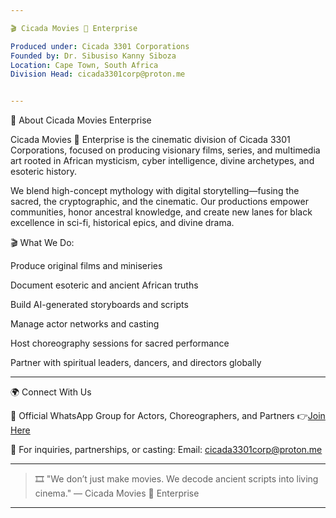 ```yaml
---

🎬 Cicada Movies 🎥 Enterprise

Produced under: Cicada 3301 Corporations
Founded by: Dr. Sibusiso Kanny Siboza
Location: Cape Town, South Africa
Division Head: cicada3301corp@proton.me


---
```


🎥 About Cicada Movies Enterprise

Cicada Movies 🎥 Enterprise is the cinematic division of Cicada 3301 Corporations, focused on producing visionary films, series, and multimedia art rooted in African mysticism, cyber intelligence, divine archetypes, and esoteric history.

We blend high-concept mythology with digital storytelling—fusing the sacred, the cryptographic, and the cinematic. Our productions empower communities, honor ancestral knowledge, and create new lanes for black excellence in sci-fi, historical epics, and divine drama.

🎬 What We Do:

Produce original films and miniseries

Document esoteric and ancient African truths

Build AI-generated storyboards and scripts

Manage actor networks and casting

Host choreography sessions for sacred performance

Partner with spiritual leaders, dancers, and directors globally



---

🌍 Connect With Us

📌 Official WhatsApp Group for Actors, Choreographers, and Partners
👉[Join Here](https://chat.whatsapp.com/DxhIZgPWOUGHFLP80V3Qy4)

📩 For inquiries, partnerships, or casting: Email: cicada3301corp@proton.me


---

> 🎞️ "We don’t just make movies. We decode ancient scripts into living cinema."
— Cicada Movies 🎥 Enterprise




---
